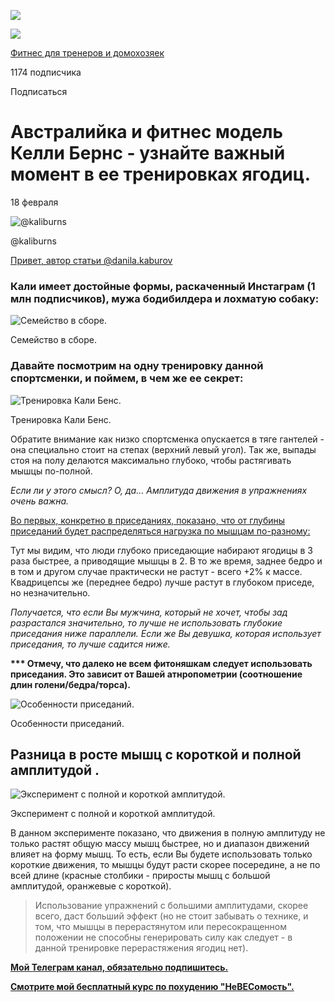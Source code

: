 ![](https://mc.yandex.ru/watch/44812261?ut=noindex)

![](https://mc.yandex.ru/watch/51446871?ut=noindex)

[Фитнес для тренеров и домохозяек](https://zen.yandex.ru/danilakaburov)  

1174 подписчика

Подписаться

# Австралийка и фитнес модель Келли Бернс - узнайте важный момент в ее тренировках ягодиц.

18 февраля

![@kaliburns](https://zen.yandex.ru/lz5XeGt8f/1OGv4w071/32635a2poW/3jHsvLfd_CujulWFcyerJoTWa87F3ILcqKfwSUKcz0q4bgxms-PgNgeL7EHnWQ7gp5XnZfTSyHvr1SlnzYKMAc8j4qX5he995ukQlwJ_qmHIyjKQlt-ewPH0vVYWyYNR9T8AAbOj8HpX1rkm71gK__eX832O0LBD44JaEvrcvAztGrzQ-_n9J6-da7U6IbwnyO5h6ebxkZ-vk-0eSqvNDohYNmON_tFOROK6KZskSayBr_dphPS-esitWhHdw6AS-DiP3f3X_B2_lQ#DSD)

@kaliburns

[Привет, автор статьи @danila.kaburov](https://www.instagram.com/danila.kaburov/)

### Кали имеет достойные формы, раскаченный Инстаграм (1 млн подписчиков), мужа бодибилдера и лохматую собаку:

![Семейство в сборе.](https://zen.yandex.ru/lz5XeGt8f/1OGv4w071/32635a2poW/3jHsvLfd_CujulWFcyerJoTWa87F3ILcqKfwSUKcz0q4bgxms-PgNgeM7k_tXgLgp5XnZfTSyHvr1SlnzYKMAc8j4qX5he995ukQlwJ_qmHIymiXmdiblvX65lUXz41ToDkBWrOj8HpX1rkm71gK__eX832O0LBD44JaEvrcvAztGrzQ-_n9J6-da7U6IbwnyO5h6ebxkZ-vk-0eSqvNDohYNmON_tFOROK6KZskSayBr_dphPS-esitWhHdw6AS-DiP3f3X_B2_lQ#DSD)

Семейство в сборе.

### Давайте посмотрим на одну тренировку данной спортсменки, и поймем, в чем же ее секрет:

![Тренировка Кали Бенс.]()

Тренировка Кали Бенс.

Обратите внимание как низко спортсменка опускается в тяге гантелей - она специально стоит на степах (верхний левый угол). Так же, выпады стоя на полу делаются максимально глубоко, чтобы растягивать мышцы по-полной.

*Если ли у этого смысл? О, да... Амплитуда движения в упражнениях очень важна.*

[Во первых, конкретно в приседаниях, показано, что от глубины приседаний будет распределяться нагрузка по мышцам по-разному:](https://www.instagram.com/p/B00BrymBmXr/)

Тут мы видим, что люди глубоко приседающие набирают ягодицы в 3 раза быстрее, а приводящие мышцы в 2. В то же время, заднее бедро и в том и другом случае практически не растут - всего +2% к массе. Квадрицепсы же (переднее бедро) лучше растут в глубоком приседе, но незначительно.

*Получается, что если Вы мужчина, который не хочет, чтобы зад разрастался значительно, то лучше не использовать глубокие приседания ниже параллели. Если же Вы девушка, которая использует приседания, то лучше садится ниже.*

**\*\*\* Отмечу, что далеко не всем фитоняшкам следует использовать приседания. Это зависит от Вашей атнропометрии (соотношение длин голени/бедра/торса).**

![Особенности приседаний.]()

Особенности приседаний.

## Разница в росте мышц с короткой и полной **амплитудой** .

![Эксперимент с полной и короткой амплитудой.]()

Эксперимент с полной и короткой амплитудой.

В данном эксперименте показано, что движения в полную амплитуду не только растят общую массу мышц быстрее, но и диапазон движений влияет на форму мышц. То есть, если Вы будете использовать только короткие движения, то мышцы будут расти скорее посередине, а не по всей длине (красные столбики - приросты мышц с большой амплитудой, оранжевые с короткой).

> Использование упражнений с большими амплитудами, скорее всего, даст больший эффект (но не стоит забывать о технике, и том, что мышцы в перерастянутом или пересокращенном положении не способны генерировать силу как следует - в данной тренировке перерастяжения ягодиц нет).

[**Мой Телеграм канал, обязательно подпишитесь.**](https://ttttt.me/fitness_mayatnik)

[**Смотрите мой бесплатный курс по похудению "НеВЕСомость".**](https://www.youtube.com/playlist?list=PL4e12_9FnQjMQfaw1zqWURC4PBNlK5997)
